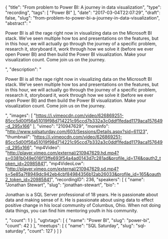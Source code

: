 {
  "title": "From problem to Power BI: A journey in data visualization",
  "type": "recording",
  "tags": [
    "Power BI"
  ],
  "date": "2017-03-04T22:07:29",
  "draft": false,
  "slug": "from-problem-to-power-bi-a-journey-in-data-visualization",
  "abstract": "<p>Power BI is all the rage right now in visualizing data on the Microsoft BI stack.  We've seen multiple how tos and presentations on the features, but in this hour, we will actually go through the journey of a specific problem, research it, storyboard it, work through how we solve it (before we ever open Power BI) and then build the Power BI visualization.   Make your visualization count.  Come join us on the journey.</p>",
  "description": "<p>Power BI is all the rage right now in visualizing data on the Microsoft BI stack.  We've seen multiple how tos and presentations on the features, but in this hour, we will actually go through the journey of a specific problem, research it, storyboard it, work through how we solve it (before we ever open Power BI) and then build the Power BI visualization.   Make your visualization count.  Come join us on the journey.</p>",
  "images": [
    "https://i.vimeocdn.com/video/626869251-85cc5d00f56a51019f98d714221c95ccd7b332a3c0ddf1fedad1179aca157649-d_295x166"
  ],
  "vimeo": "210947629",
  "moreinfo": "http://www.sqlsaturday.com/603/Sessions/Details.aspx?sid=61123",
  "thumbnail": "https://i.vimeocdn.com/video/626869251-85cc5d00f56a51019f98d714221c95ccd7b332a3c0ddf1fedad1179aca157649-d_295x166",
  "mp4Video": "http://player.vimeo.com/external/210947629.hd.mp4?s=0381b049e016f13ffe693f54a4ad0143d7c281ad&profile_id=174&oauth2_token_id=20985841",
  "mp4VideoLow": "http://player.vimeo.com/external/210947629.sd.mp4?s=5e85a7f8949dc942eb4cbf84984356b12ab26033&profile_id=165&oauth2_token_id=20985841",
  "recordingID": 236,
  "speakers": [
    {
      "name": "Jonathan Stewart",
      "slug": "jonathan-stewart",
      "bio": "<p>Jonathan is a SQL Server professional of 18 years.  He is passionate about data and making sense of it.  He is passionate about using data to effect positive change in his local community of Columbus, Ohio.  When not doing data things, you can find him mentoring youth in his community.</p>",
      "count": 1
    }
  ],
  "ugtvtags": [
    {
      "name": "Power BI",
      "slug": "power-bi",
      "count": 42
    }
  ],
  "meetups": [
    {
      "name": "SQL Saturday",
      "slug": "sql-saturday",
      "count": 127
    }
  ]
}